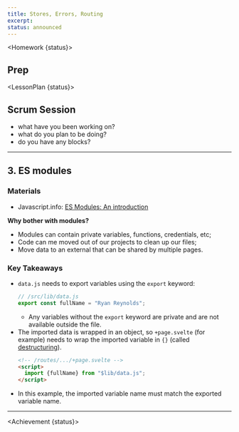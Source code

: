 ```yaml
---
title: Stores, Errors, Routing
excerpt:
status: announced
---
```


<script>
	import Homework from "$lib/components/Homework.svelte";
	import LessonPlan from "$lib/components/LessonPlan.svelte";
	import Achievement from "$lib/components/Achievement.svelte";
</script>

<Homework {status}>

## Prep

</Homework>

<LessonPlan {status}>

<h2 id="scrum-meeting">Scrum Session</h2>

- what have you been working on?
- what do you plan to be doing?
- do you have any blocks?

---

<h2 id="es-modules"> 3. ES modules</h2>

### Materials

- Javascript.info: [ES Modules: An introduction](https://javascript.info/modules-intro)

**Why bother with modules?**

- Modules can contain private variables, functions, credentials, etc;
- Code can me moved out of our projects to clean up our files;
- Move data to an external that can be shared by multiple pages.

### Key Takeaways

- `data.js` needs to export variables using the `export` keyword:
  ```js
  // /src/lib/data.js
  export const fullName = "Ryan Reynolds";
  ```
  - Any variables without the `export` keyword are private and are not available outside the file.
- The imported data is wrapped in an object, so `+page.svelte` (for example) needs to wrap the imported variable in `{}` (called [destructuring](https://developer.mozilla.org/en-US/docs/Web/JavaScript/Reference/Operators/Destructuring_assignment)).
  ```html
  <!-- /routes/.../+page.svelte -->
  <script>
    import {fullName} from "$lib/data.js";
  </script>
  ```
- In this example, the imported variable name must match the exported variable name.

---

</LessonPlan>

<Achievement {status}>

</Achievement>
